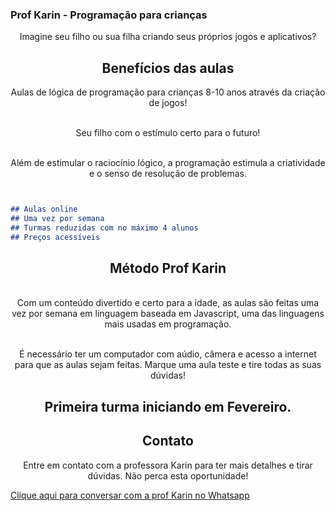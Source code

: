 ### Prof Karin - Programação para crianças

 <p align="center">Imagine seu filho ou sua filha criando seus próprios jogos e aplicativos?</p>

<h2 align="center"> Benefícios das aulas </h2>

 <p align="center">Aulas de lógica de programação para crianças 8-10 anos através da criação de jogos!</p>

 <p align="center"><br>Seu filho com o estímulo certo para o futuro!</br></p>

 <p align="center"><br>Além de estimular o raciocínio lógico, a programação estimula a criatividade e o senso de resolução de problemas.</br></p>

```markdown


## Aulas online
## Uma vez por semana
## Turmas reduzidas com no máximo 4 alunos
## Preços acessíveis

```
<h2 align="center"> Método Prof Karin </h2>

 <p align="center"><br>Com um conteúdo divertido e certo para a idade, as aulas são feitas uma vez por semana em linguagem baseada em Javascript, uma das linguagens mais usadas em programação.</br></p>

 <p align="center"><br>É necessário ter um computador com aúdio, câmera e acesso a internet para que as aulas sejam feitas. Marque uma aula teste e tire todas as suas dúvidas!</br></p>

<h2 align="center">Primeira turma iniciando em Fevereiro.

 <h2 align="center"> Contato </h2>
 <p align="center">Entre em contato com a professora Karin para ter mais detalhes e tirar dúvidas. Não perca esta oportunidade!</p>

<a href = "https://api.whatsapp.com/send?phone=5521991023219/"> Clique aqui para conversar com a prof Karin no Whatsapp </a>



